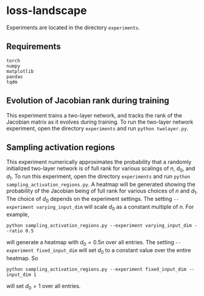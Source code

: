 # loss-landscape
Experiments are located in the directory ```experiments```.

## Requirements
```
torch
numpy
matplotlib
pandas
tqdm
```

## Evolution of Jacobian rank during training

This experiment trains a two-layer network, and tracks the rank of the Jacobian matrix as it evolves during training. To run the two-layer network experiment, open the directory ```experiments``` and run ```python twolayer.py```.

## Sampling activation regions

This experiment numerically approximates the probability that a randomly initialized two-layer network is of full rank for various scalings of $n$, $d_0$, and $d_1$. To run this experiment, open the directory ```experiments``` and run ```python sampling_activation_regions.py```. A heatmap will be generated showing the probability of the Jacobian being of full rank for various choices of $n$ and $d_1$. The choice of $d_0$ depends on the experiment settings. The setting ```--experiment varying_input_dim``` will scale $d_0$ as a constant multiple of $n$. For example,

```python sampling_activation_regions.py --experiment varying_input_dim --ratio 0.5```

will generate a heatmap with $d_0 = 0.5n$ over all entries. The setting ```--experiment fixed_input_dim``` will set $d_0$ to a constant value over the entire heatmap. So

```python sampling_activation_regions.py --experiment fixed_input_dim --input_dim 1```

will set $d_0 = 1$ over all entries.
